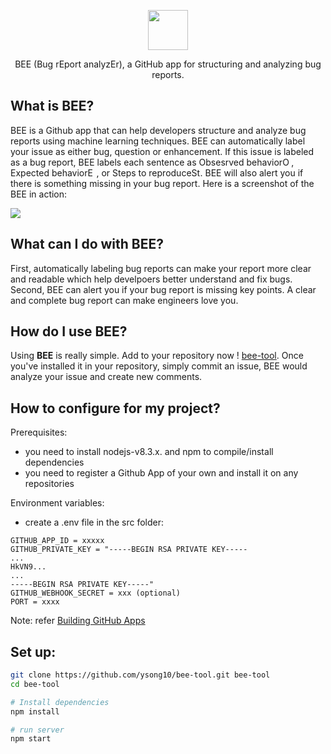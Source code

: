 <p align="center">
  <img src="https://i.ibb.co/6bTfSwp/bee-icon.png?s=128&v=4" width="64">
  <p align="center">BEE (Bug rEport analyzEr), a GitHub app for structuring and analyzing bug reports. <p> 
  </p>
</p>

## What is BEE?
BEE is a Github app that can help developers structure and analyze bug reports using machine learning techniques. BEE can automatically label your issue as either bug, question or enhancement. If this issue is labeled as a bug report, BEE labels each sentence as Obsesrved behavior<img src="https://i.ibb.co/1G7bXhB/ob2.png" width="14" title="Observed Behavior (OB)"/>, Expected behavior<img src="https://i.ibb.co/mBgChsk/eb3.png" width="14" title="Expected Behavior (EB)"/>, or Steps to reproduce<img src="https://i.ibb.co/yWS7XhR/s2r2.png" width="14" title="Steps to Reproduce (S2R) ">. BEE will also alert you if there is something missing in your bug report. Here is a screenshot of the BEE in action:

![](https://j.gifs.com/QnxpvG.gif)

## What can I do with BEE?
First, automatically labeling bug reports can make your report more clear and readable which help develpoers better understand and fix bugs. Second, BEE can alert you if your bug report is missing key points. A clear and complete bug report can make engineers love you.

## How do I use BEE?
Using **BEE** is really simple. Add to your repository now ! <a href="https://github.com/apps/bee-tool/"> bee-tool</a>. Once you've installed it in your repository, simply commit an issue, BEE would analyze your issue and create new comments.

## How to configure for my project?
Prerequisites:
 - you need to install nodejs-v8.3.x. and npm to compile/install dependencies
 - you need to register a Github App of your own and install it on any repositories


Environment variables:
 - create a .env file in the src folder:
 ```
GITHUB_APP_ID = xxxxx
GITHUB_PRIVATE_KEY = "-----BEGIN RSA PRIVATE KEY-----
...
HkVN9...
...
-----BEGIN RSA PRIVATE KEY-----"
GITHUB_WEBHOOK_SECRET = xxx (optional)
PORT = xxxx
```
Note: refer <a href="https://developer.github.com/apps/building-github-apps/"> Building GitHub Apps</a>
## Set up:
```sh
git clone https://github.com/ysong10/bee-tool.git bee-tool
cd bee-tool

# Install dependencies
npm install

# run server
npm start
```




